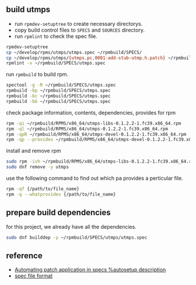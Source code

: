 
## build utmps

- run `rpmdev-setuptree` to create necessary directorys.
- copy build control files to `SPECS` and `SOURCES` directory.
- run `rpmlint` to check the spec file.

```sh
rpmdev-setuptree
cp ~/develop/rpms/utmps/utmps.spec ~/rpmbuild/SPECS/
cp ~/develop/rpms/utmps/{utmps.pc,0001-add-stub-utmp.h.patch} ~/rpmbuild/SOURCES/
rpmlint -v ~/rpmbuild/SPECS/utmps.spec
```
run `rpmbuild` to build rpm.
```sh
spectool -g -R ~/rpmbuild/SPECS/utmps.spec
rpmbuild -bp ~/rpmbuild/SPECS/utmps.spec
rpmbuild -bc ~/rpmbuild/SPECS/utmps.spec
rpmbuild -bb ~/rpmbuild/SPECS/utmps.spec
```
check package information, contents, dependencies, provides for rpm
```sh
rpm -qi ~/rpmbuild/RPMS/x86_64/utmps-libs-0.1.2.2-1.fc39.x86_64.rpm
rpm -ql ~/rpmbuild/RPMS/x86_64/utmps-0.1.2.2-1.fc39.x86_64.rpm
rpm -qpR ~/rpmbuild/RPMS/x86_64/utmps-devel-0.1.2.2-1.fc39.x86_64.rpm
rpm -qp --provides ~/rpmbuild/RPMS/x86_64/utmps-devel-0.1.2.2-1.fc39.x86_64.rpm
```
install and remove rpm
```sh
sudo rpm -ivh ~/rpmbuild/RPMS/x86_64/utmps-libs-0.1.2.2-1.fc39.x86_64.rpm
sudo dnf remove -y utmps
```
use the following command to find out which pa provides a perticular file.
```sh
rpm -qf {/path/to/file_name}
rpm -q --whatprovides {/path/to/file_name}
```
## prepare build dependencies
for this project, we already have all the dependencies.

```sh
sudo dnf builddep -y ~/rpmbuild/SPECS/utmps/utmps.spec
```
## reference

- [Automating patch application in specs %autosetup description](https://rpm-software-management.github.io/rpm/manual/autosetup.html)
- [spec file format](https://rpm-software-management.github.io/rpm/manual/spec.html)
